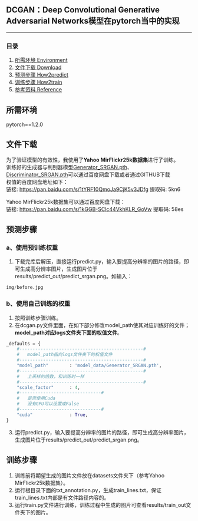 ## DCGAN：Deep Convolutional Generative Adversarial Networks模型在pytorch当中的实现
---

### 目录
1. [所需环境 Environment](#所需环境)
3. [文件下载 Download](#文件下载)
4. [预测步骤 How2predict](#预测步骤)
5. [训练步骤 How2train](#训练步骤)
6. [参考资料 Reference](#Reference)

## 所需环境
pytorch==1.2.0  

## 文件下载
为了验证模型的有效性，我使用了**Yahoo MirFlickr25k数据集**进行了训练。    
训练好的生成器与判别器模型[Generator_SRGAN.pth](https://github.com/bubbliiiing/srgan-pytorch/releases/download/v1.0/Generator_SRGAN.pth)、[Discriminator_SRGAN.pth](https://github.com/bubbliiiing/srgan-pytorch/releases/download/v1.0/Discriminator_SRGAN.pth)可以通过百度网盘下载或者通过GITHUB下载    
权值的百度网盘地址如下：    
链接: https://pan.baidu.com/s/1tYRF10QmoJa9CjK5v3JDfg 提取码: 5kn6  

Yahoo MirFlickr25k数据集可以通过百度网盘下载：   
链接: https://pan.baidu.com/s/1kGGB-SClc44VkhKLR_GoVw 提取码: 58es  

## 预测步骤
### a、使用预训练权重
1. 下载完库后解压，直接运行predict.py，输入要提高分辨率的图片的路径，即可生成高分辨率图片，生成图片位于results/predict_out/predict_srgan.png。如输入：
```python
img/before.jpg
```
### b、使用自己训练的权重 
1. 按照训练步骤训练。    
2. 在dcgan.py文件里面，在如下部分修改model_path使其对应训练好的文件；**model_path对应logs文件夹下面的权值文件**。    
```python
_defaults = {
    #-----------------------------------------------#
    #   model_path指向logs文件夹下的权值文件
    #-----------------------------------------------#
    "model_path"        : 'model_data/Generator_SRGAN.pth',
    #-----------------------------------------------#
    #   上采样的倍数，和训练时一样
    #-----------------------------------------------#
    "scale_factor"      : 4, 
    #-------------------------------#
    #   是否使用Cuda
    #   没有GPU可以设置成False
    #-------------------------------#
    "cuda"              : True,
}
```
3. 运行predict.py，输入要提高分辨率的图片的路径，即可生成高分辨率图片，生成图片位于results/predict_out/predict_srgan.png。 

## 训练步骤
1. 训练前将期望生成的图片文件放在datasets文件夹下（参考Yahoo MirFlickr25k数据集）。  
2. 运行根目录下面的txt_annotation.py，生成train_lines.txt，保证train_lines.txt内部是有文件路径内容的。  
3. 运行train.py文件进行训练，训练过程中生成的图片可查看results/train_out文件夹下的图片。  


